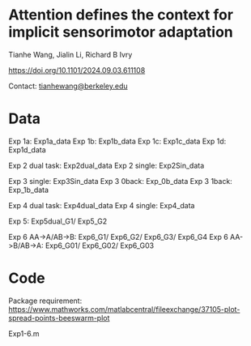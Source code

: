 # Attention defines the context for implicit sensorimotor adaptation
Tianhe Wang, Jialin Li, Richard B Ivry

https://doi.org/10.1101/2024.09.03.611108

Contact: tianhewang@berkeley.edu

# Data

Exp 1a: Exp1a_data
Exp 1b: Exp1b_data 
Exp 1c: Exp1c_data
Exp 1d: Exp1d_data

Exp 2 dual task: Exp2dual_data
Exp 2 single: Exp2Sin_data

Exp 3 single: Exp3Sin_data
Exp 3 0back: Exp_0b_data
Exp 3 1back: Exp_1b_data

Exp 4 dual task: Exp4dual_data
Exp 4 single: Exp4_data

Exp 5: Exp5dual_G1/ Exp5_G2

Exp 6 AA->A/AB->B: Exp6_G1/ Exp6_G2/ Exp6_G3/ Exp6_G4
Exp 6 AA->B/AB->A: Exp6_G01/ Exp6_G02/ Exp6_G03


# Code

Package requirement: https://www.mathworks.com/matlabcentral/fileexchange/37105-plot-spread-points-beeswarm-plot

Exp1-6.m

